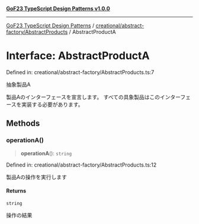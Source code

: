 [**GoF23 TypeScript Design Patterns v1.0.0**](../../../../README.md)

***

[GoF23 TypeScript Design Patterns](../../../../README.md) / [creational/abstract-factory/AbstractProducts](../README.md) / AbstractProductA

# Interface: AbstractProductA

Defined in: creational/abstract-factory/AbstractProducts.ts:7

抽象製品A

製品Aのインターフェースを宣言します。
すべての具象製品はこのインターフェースを実装する必要があります。

## Methods

### operationA()

> **operationA**(): `string`

Defined in: creational/abstract-factory/AbstractProducts.ts:12

製品Aの操作を実行します

#### Returns

`string`

操作の結果
